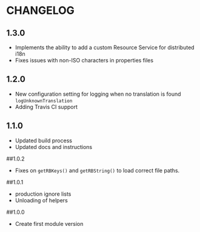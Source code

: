 CHANGELOG
=========
## 1.3.0
* Implements the ability to add a custom Resource Service for distributed i18n
* Fixes issues with non-ISO characters in properties files

## 1.2.0
* New configuration setting for logging when no translation is found `logUnknownTranslation`
* Adding Travis CI support

## 1.1.0
* Updated build process
* Updated docs and instructions

##1.0.2
* Fixes on `getRBKeys()` and `getRBString()` to load correct file paths.

##1.0.1
* production ignore lists
* Unloading of helpers

##1.0.0
* Create first module version